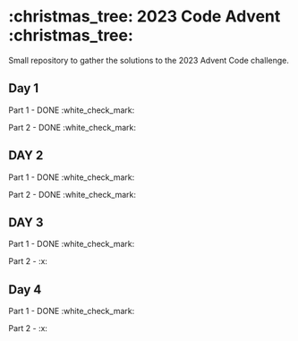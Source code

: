 <h1>:christmas_tree: 2023 Code Advent :christmas_tree:</h1>
Small repository to gather the solutions to the 2023 Advent Code challenge.

<h2>Day 1</h2>
<p>Part 1 - DONE :white_check_mark:
<p>Part 2 - DONE :white_check_mark:

<h2>DAY 2</h2>
<p>Part 1 - DONE :white_check_mark:
<p>Part 2 - DONE :white_check_mark:

<h2>DAY 3</h2>
<p>Part 1 - DONE :white_check_mark:
<p>Part 2 - :x:

<h2>Day 4</h2>
<p>Part 1 - DONE :white_check_mark:
<p>Part 2 - :x:
